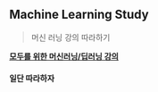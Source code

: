 ## Machine Learning Study
> 머신 러닝 강의 따라하기 <br>

**[모두를 위한 머신러닝/딥러닝 강의](https://hunkim.github.io/ml/)**

#### 일단 따라하자
